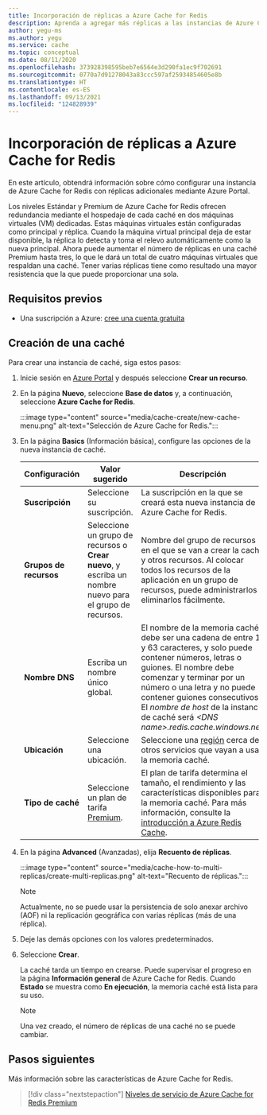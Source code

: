 ```yaml
---
title: Incorporación de réplicas a Azure Cache for Redis
description: Aprenda a agregar más réplicas a las instancias de Azure Cache for Redis de nivel Premium.
author: yegu-ms
ms.author: yegu
ms.service: cache
ms.topic: conceptual
ms.date: 08/11/2020
ms.openlocfilehash: 373928398595beb7e6564e3d290fa1ec9f702691
ms.sourcegitcommit: 0770a7d91278043a83ccc597af25934854605e8b
ms.translationtype: HT
ms.contentlocale: es-ES
ms.lasthandoff: 09/13/2021
ms.locfileid: "124828939"
---
```

# <a name="add-replicas-to-azure-cache-for-redis"></a>Incorporación de réplicas a Azure Cache for Redis

En este artículo, obtendrá información sobre cómo configurar una instancia de Azure Cache for Redis con réplicas adicionales mediante Azure Portal.

Los niveles Estándar y Premium de Azure Cache for Redis ofrecen redundancia mediante el hospedaje de cada caché en dos máquinas virtuales (VM) dedicadas. Estas máquinas virtuales están configuradas como principal y réplica. Cuando la máquina virtual principal deja de estar disponible, la réplica lo detecta y toma el relevo automáticamente como la nueva principal. Ahora puede aumentar el número de réplicas en una caché Premium hasta tres, lo que le dará un total de cuatro máquinas virtuales que respaldan una caché. Tener varias réplicas tiene como resultado una mayor resistencia que la que puede proporcionar una sola.

## <a name="prerequisites"></a>Requisitos previos

* Una suscripción a Azure: [cree una cuenta gratuita](https://azure.microsoft.com/free/)

## <a name="create-a-cache"></a>Creación de una caché

Para crear una instancia de caché, siga estos pasos:

1. Inicie sesión en [Azure Portal](https://portal.azure.com) y después seleccione **Crear un recurso**.
  
1. En la página **Nuevo**, seleccione **Base de datos** y, a continuación, seleccione **Azure Cache for Redis**.

    :::image type="content" source="media/cache-create/new-cache-menu.png" alt-text="Selección de Azure Cache for Redis.":::

1. En la página **Basics** (Información básica), configure las opciones de la nueva instancia de caché.

    | Configuración      | Valor sugerido  | Descripción |
    | ------------ |  ------- | -------------------------------------------------- |
    | **Suscripción** | Seleccione su suscripción. | La suscripción en la que se creará esta nueva instancia de Azure Cache for Redis. |
    | **Grupos de recursos** | Seleccione un grupo de recursos o **Crear nuevo**, y escriba un nombre nuevo para el grupo de recursos. | Nombre del grupo de recursos en el que se van a crear la caché y otros recursos. Al colocar todos los recursos de la aplicación en un grupo de recursos, puede administrarlos o eliminarlos fácilmente. |
    | **Nombre DNS** | Escriba un nombre único global. | El nombre de la memoria caché debe ser una cadena de entre 1 y 63 caracteres, y solo puede contener números, letras o guiones. El nombre debe comenzar y terminar por un número o una letra y no puede contener guiones consecutivos. El *nombre de host* de la instancia de caché será *\<DNS name>.redis.cache.windows.net*. |
    | **Ubicación** | Seleccione una ubicación. | Seleccione una [región](https://azure.microsoft.com/regions/) cerca de otros servicios que vayan a usar la memoria caché. |
    | **Tipo de caché** | Seleccione un plan de tarifa [Premium](https://azure.microsoft.com/pricing/details/cache/). |  El plan de tarifa determina el tamaño, el rendimiento y las características disponibles para la memoria caché. Para más información, consulte la [introducción a Azure Redis Cache](cache-overview.md). |

1. En la página **Advanced** (Avanzadas), elija **Recuento de réplicas**.

    :::image type="content" source="media/cache-how-to-multi-replicas/create-multi-replicas.png" alt-text="Recuento de réplicas.":::

    > [!NOTE]
    > Actualmente, no se puede usar la persistencia de solo anexar archivo (AOF) ni la replicación geográfica con varias réplicas (más de una réplica).
    >

1. Deje las demás opciones con los valores predeterminados.

1. Seleccione **Crear**.

    La caché tarda un tiempo en crearse. Puede supervisar el progreso en la página **Información general** de Azure Cache for Redis. Cuando **Estado** se muestra como **En ejecución**, la memoria caché está lista para su uso.

    > [!NOTE]
    > Una vez creado, el número de réplicas de una caché no se puede cambiar.
    >

## <a name="next-steps"></a>Pasos siguientes

Más información sobre las características de Azure Cache for Redis.

> [!div class="nextstepaction"]
> [Niveles de servicio de Azure Cache for Redis Premium](cache-overview.md#service-tiers)
